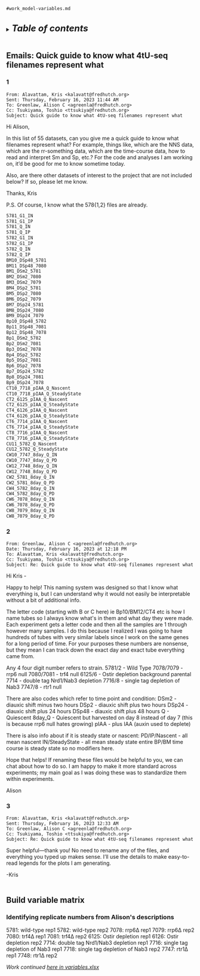 
`#work_model-variables.md`
<br />
<br />

<details>
<summary><b><font size="+2"><i>Table of contents</i></font></b></summary>
<!-- MarkdownTOC -->

1. [Emails: Quick guide to know what 4tU-seq filenames represent what](#emails-quick-guide-to-know-what-4tu-seq-filenames-represent-what)
	1. [1](#1)
	1. [2](#2)
	1. [3](#3)
1. [Build variable matrix](#build-variable-matrix)
	1. [Identifying replicate numbers from Alison's descriptions](#identifying-replicate-numbers-from-alisons-descriptions)

<!-- /MarkdownTOC -->
</details>
<br />

<a id="emails-quick-guide-to-know-what-4tu-seq-filenames-represent-what"></a>
## Emails: Quick guide to know what 4tU-seq filenames represent what
<a id="1"></a>
### 1
```
From: Alavattam, Kris <kalavatt@fredhutch.org>
Sent: Thursday, February 16, 2023 11:44 AM
To: Greenlaw, Alison C <agreenla@fredhutch.org>
Cc: Tsukiyama, Toshio <ttsukiya@fredhutch.org>
Subject: Quick guide to know what 4tU-seq filenames represent what
```

Hi Alison,
 
In this list of 55 datasets, can you give me a quick guide to know what filenames represent what? For example, things like, which are the NNS data, which are the rr-something data, which are the time-course data, how to read and interpret Sm and Sp, etc.?  For the code and analyses I am working on, it’d be good for me to know sometime today.
 
Also, are there other datasets of interest to the project that are not included below? If so, please let me know.
 
Thanks,
Kris
 
P.S. Of course, I know what the 578{1,2} files are already.

```txt
5781_G1_IN
5781_G1_IP
5781_Q_IN
5781_Q_IP
5782_G1_IN
5782_G1_IP
5782_Q_IN
5782_Q_IP
BM10_DSp48_5781
BM11_DSp48_7080
BM1_DSm2_5781
BM2_DSm2_7080
BM3_DSm2_7079
BM4_DSp2_5781
BM5_DSp2_7080
BM6_DSp2_7079
BM7_DSp24_5781
BM8_DSp24_7080
BM9_DSp24_7079
Bp10_DSp48_5782
Bp11_DSp48_7081
Bp12_DSp48_7078
Bp1_DSm2_5782
Bp2_DSm2_7081
Bp3_DSm2_7078
Bp4_DSp2_5782
Bp5_DSp2_7081
Bp6_DSp2_7078
Bp7_DSp24_5782
Bp8_DSp24_7081
Bp9_DSp24_7078
CT10_7718_pIAA_Q_Nascent
CT10_7718_pIAA_Q_SteadyState
CT2_6125_pIAA_Q_Nascent
CT2_6125_pIAA_Q_SteadyState
CT4_6126_pIAA_Q_Nascent
CT4_6126_pIAA_Q_SteadyState
CT6_7714_pIAA_Q_Nascent
CT6_7714_pIAA_Q_SteadyState
CT8_7716_pIAA_Q_Nascent
CT8_7716_pIAA_Q_SteadyState
CU11_5782_Q_Nascent
CU12_5782_Q_SteadyState
CW10_7747_8day_Q_IN
CW10_7747_8day_Q_PD
CW12_7748_8day_Q_IN
CW12_7748_8day_Q_PD
CW2_5781_8day_Q_IN
CW2_5781_8day_Q_PD
CW4_5782_8day_Q_IN
CW4_5782_8day_Q_PD
CW6_7078_8day_Q_IN
CW6_7078_8day_Q_PD
CW8_7079_8day_Q_IN
CW8_7079_8day_Q_PD
```

<a id="2"></a>
### 2
```
From: Greenlaw, Alison C <agreenla@fredhutch.org>
Date: Thursday, February 16, 2023 at 12:18 PM
To: Alavattam, Kris <kalavatt@fredhutch.org>
Cc: Tsukiyama, Toshio <ttsukiya@fredhutch.org>
Subject: Re: Quick guide to know what 4tU-seq filenames represent what
```

Hi Kris - 
 
Happy to help! This naming system was designed so that I know what everything is, but I can understand why it would not easily be interpretable without a bit of additional info. 
 
The letter code (starting with B or C here) ie Bp10/BM12/CT4 etc is how I name tubes so I always know what's in them and what day they were made. Each experiment gets a letter code and then all the samples are 1 through however many samples. I do this because I realized I was going to have hundreds of tubes with very similar labels since I work on the same genes for a long period of time. For your purposes these numbers are nonsense, but they mean I can track down the exact day and exact tube everything came from. 
 
Any 4 four digit number refers to strain. 
5781/2 - Wild Type
7078/7079 - rrp6 null 
7080/7081 - trf4 null 
6125/6 - Ostir depletion background parental
7714 - double tag Nrd1/Nab3 depletion 
7716/8 - single tag depletion of Nab3
7747/8 - rtr1 null 
 
There are also codes which refer to time point and condition:
DSm2 - diauxic shift minus two hours
DSp2 - diauxic shift plus two hours
DSp24 - diauxic shift plus 24 hours
DSp48 - diauxic shift plus 48 hours
Q - Quiescent
8day_Q - Quiescent but harvested on day 8 instead of day 7 (this is because rrp6 null hates growing)
pIAA - plus IAA (auxin used to deplete) 
 
There is also info about if it is steady state or nascent:
PD/IP/Nascent - all mean nascent
IN/SteadyState - all mean steady state
entire BP/BM time course is steady state so no modifiers here. 
 
Hope that helps! If renaming these files would be helpful to you, we can chat about how to do so. I am happy to make it more standard across experiments; my main goal as I was doing these was to standardize them within experiments. 
 
Alison

<a id="3"></a>
### 3
```
From: Alavattam, Kris <kalavatt@fredhutch.org>
Sent: Thursday, February 16, 2023 12:33 AM
To: Greenlaw, Alison C <agreenla@fredhutch.org>
Cc: Tsukiyama, Toshio <ttsukiya@fredhutch.org>
Subject: Re: Quick guide to know what 4tU-seq filenames represent what
```

Super helpful&mdash;thank you! No need to rename any of the files, and everything you typed up makes sense. I’ll use the details to make easy-to-read legends for the plots I am generating.
 
-Kris
<br />
<br />

<a id="build-variable-matrix"></a>
## Build variable matrix
<a id="identifying-replicate-numbers-from-alisons-descriptions"></a>
### Identifying replicate numbers from Alison's descriptions
5781: wild-type rep1
5782: wild-type rep2
7078: rrp6∆ rep1
7079: rrp6∆ rep2
7080: trf4∆ rep1
7081: trf4∆ rep2
6125: Ostir depletion rep1
6126: Ostir depletion rep2
7714: double tag Nrd1/Nab3 depletion rep1
7716: single tag depletion of Nab3 rep1
7718: single tag depletion of Nab3 rep2
7747: rtr1∆ rep1
7748: rtr1∆ rep2

*Work continued [here in variables.xlsx](./notebook/variables.xlsx)*
<br />
